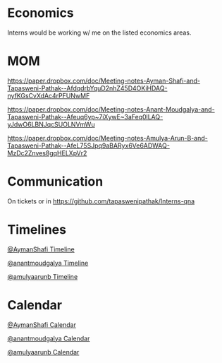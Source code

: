 # Economics
Interns would be working w/ me on the listed economics areas.

# MOM

https://paper.dropbox.com/doc/Meeting-notes-Ayman-Shafi-and-Tapasweni-Pathak--AfdqdrbYquD2nhZ45D4OKiHDAQ-nyfKGsCvXdAc4rPFUNwMF

https://paper.dropbox.com/doc/Meeting-notes-Anant-Moudgalya-and-Tapasweni-Pathak--Afeuq6yp~7iXywE~3aFeq0lLAQ-yJdwO6LBNJqcSUOLNVmWu

https://paper.dropbox.com/doc/Meeting-notes-Amulya-Arun-B-and-Tapasweni-Pathak--AfeL75SJpq9aBARyx6Ve6ADWAQ-MzDc2Znves8gqHELXpVr2

# Communication

On tickets or in https://github.com/tapaswenipathak/Interns-qna

# Timelines

[@AymanShafi Timeline]()

[@anantmoudgalya Timeline]()

[@amulyaarunb Timeline]()

# Calendar

[@AymanShafi Calendar]()

[@anantmoudgalya Calendar](https://calendly.com/anantm/15min)

[@amulyaarunb Calendar]()

